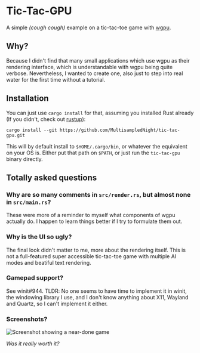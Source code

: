 # Tic-Tac-GPU

A simple _(cough cough)_ example on a tic-tac-toe game with
[wgpu](https://wgpu.rs/).

## Why?

Because I didn't find that many small applications which use wgpu as their
rendering interface, which is understandable with wgpu being quite verbose.
Nevertheless, I wanted to create one, also just to step into real water for the
first time without a tutorial.

## Installation

You can just use `cargo install` for that, assuming you installed Rust already
(If you didn't, check out [rustup](https://rustup.rs/)):

```console
cargo install --git https://github.com/MultisampledNight/tic-tac-gpu.git
```

This will by default install to `$HOME/.cargo/bin`, or whatever the equivalent
on your OS is. Either put that path on `$PATH`, or just run the `tic-tac-gpu`
binary directly.

## Totally asked questions

### Why are so many comments in `src/render.rs`, but almost none in `src/main.rs`?

These were more of a reminder to myself what components of wgpu actually do. I
happen to learn things better if I try to formulate them out.

### Why is the UI so ugly?

The final look didn't matter to me, more about the rendering itself. This is not
a full-featured super accessible tic-tac-toe game with multiple AI modes and
beatiful text rendering.

### Gamepad support?

See winit#944. TLDR: No one seems to have time to implement it in winit, the
windowing library I use, and I don't know anything about X11, Wayland and
Quartz, so I can't implement it either.

### Screenshots?

![Screenshot showing a near-done game](https://user-images.githubusercontent.com/80128916/145604243-3b42a7e1-cb67-4497-9fdb-b354018f33bc.png)

_Was it really worth it?_

<!--
	vim:tw=80:
-->
